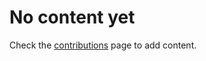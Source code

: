 # No content yet

Check the [contributions](https://github.com/ERC-BPGC/research-notes/blob/main/CONTRIBUTIONS.md) page to add content.